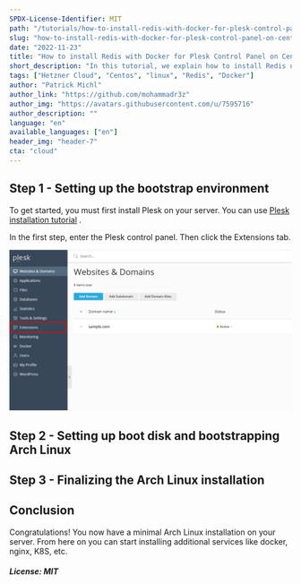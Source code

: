 ```yaml
---
SPDX-License-Identifier: MIT
path: "/tutorials/how-to-install-redis-with-docker-for-plesk-control-panel-on-centos-7"
slug: "how-to-install-redis-with-docker-for-plesk-control-panel-on-centos-7"
date: "2022-11-23"
title: "How to install Redis with Docker for Plesk Control Panel on Centos 7"
short_description: "In this tutorial, we explain how to install Redis using Docker in the Plesk control panel."
tags: ["Hetzner Cloud", "Centos", "linux", "Redis", "Docker"]
author: "Patrick Michl"
author_link: "https://github.com/mohammadr3z"
author_img: "https://avatars.githubusercontent.com/u/7595716"
author_description: ""
language: "en"
available_languages: ["en"]
header_img: "header-7"
cta: "cloud"
---
```


## Step 1 - Setting up the bootstrap environment

To get started, you must first install Plesk on your server. You can use [Plesk installation tutorial](https://community.hetzner.com/tutorials/install-plesk-cloud-server) .

In the first step, enter the Plesk control panel. Then click the Extensions tab.

![alt text](./images/extesion-tab.png "Logo Title Text 1")

## Step 2 - Setting up boot disk and bootstrapping Arch Linux


## Step 3 - Finalizing the Arch Linux installation


## Conclusion

Congratulations! You now have a minimal Arch Linux installation on your server. From here on you can start installing additional services like docker, nginx, K8S, etc.

##### License: MIT

<!--

Contributor's Certificate of Origin

By making a contribution to this project, I certify that:

(a) The contribution was created in whole or in part by me and I have
    the right to submit it under the license indicated in the file; or

(b) The contribution is based upon previous work that, to the best of my
    knowledge, is covered under an appropriate license and I have the
    right under that license to submit that work with modifications,
    whether created in whole or in part by me, under the same license
    (unless I am permitted to submit under a different license), as
    indicated in the file; or

(c) The contribution was provided directly to me by some other person
    who certified (a), (b) or (c) and I have not modified it.

(d) I understand and agree that this project and the contribution are
    public and that a record of the contribution (including all personal
    information I submit with it, including my sign-off) is maintained
    indefinitely and may be redistributed consistent with this project
    or the license(s) involved.

Signed-off-by: Patrick Michl <huanzodev@gmail.com>

-->


